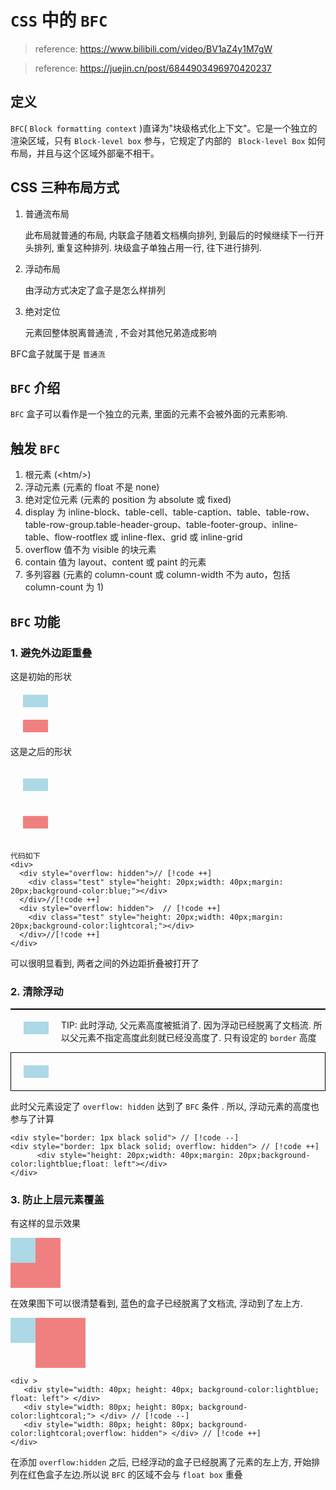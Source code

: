 # `CSS` 中的 `BFC`

> reference: https://www.bilibili.com/video/BV1aZ4y1M7gW

> reference: https://juejin.cn/post/6844903496970420237

## 定义

`BFC`( `Block formatting context` )直译为"块级格式化上下文"。它是一个独立的渲染区域，只有 `Block-level box` 参与，它规定了内部的 ` Block-level Box` 如何布局，并且与这个区域外部毫不相干。

## CSS 三种布局方式

1. 普通流布局

   此布局就普通的布局, 内联盒子随着文档横向排列, 到最后的时候继续下一行开头排列, 重复这种排列. 块级盒子单独占用一行, 往下进行排列.

2. 浮动布局

   由浮动方式决定了盒子是怎么样排列

3. 绝对定位

   元素回整体脱离普通流 , 不会对其他兄弟造成影响

BFC盒子就属于是 `普通流`

## `BFC` 介绍

`BFC` 盒子可以看作是一个独立的元素, 里面的元素不会被外面的元素影响.

## 触发 `BFC`

1. 根元素 (<htm\/>)
2. 浮动元素 (元素的 float 不是 none)
3. 绝对定位元素 (元素的 position 为 absolute 或 fixed)
4. display 为 inline-block、table-cell、table-caption、table、table-row、table-row-group.table-header-group、table-footer-group、inline-table、flow-rootflex 或 inline-flex、grid 或 inline-grid
5. overflow 值不为 visible 的块元素
6. contain 值为 layout、content 或 paint 的元素
7. 多列容器 (元素的 column-count 或 column-width 不为 auto，包括 column-count 为 1)

## `BFC` 功能

### 1. 避免外边距重叠

这是初始的形状

<div>
  <div class="test" style="height: 20px;width: 40px;margin: 20px;background-color:lightblue;"> </div>
  <div class="test" style="height: 20px;width: 40px;margin: 20px;background-color:lightcoral;"> </div>
</div>

这是之后的形状

<div>
<div style="overflow: hidden"> 
    <div class="test" style="height: 20px;width: 40px;margin: 20px;background-color:lightblue;"> </div>
</div>

<div style="overflow: hidden">
    <div class="test" style="height: 20px;width: 40px;margin: 20px;background-color:lightcoral;"> </div>
</div>
</div>

```html-vue
代码如下
<div>
  <div style="overflow: hidden">// [!code ++]
    <div class="test" style="height: 20px;width: 40px;margin: 20px;background-color:blue;"></div>
  </div>//[!code ++]
  <div style="overflow: hidden">  // [!code ++]
    <div class="test" style="height: 20px;width: 40px;margin: 20px;background-color:lightcoral;"></div>
  </div>//[!code ++]
</div>
```

可以很明显看到, 两者之间的外边距折叠被打开了

### 2. 清除浮动

<div style="border: 1px black solid"> 
    <div style="height: 20px;width: 40px;margin: 20px;background-color:lightblue;float: left"> </div>
</div>

TIP: 此时浮动, 父元素高度被抵消了. 因为浮动已经脱离了文档流. 所以父元素不指定高度此刻就已经没高度了. 只有设定的 `border` 高度

<div style="border: 1px black solid; overflow: hidden"> 
    <div style="height: 20px;width: 40px;margin: 20px;background-color:lightblue;float: left"> </div>
</div>

此时父元素设定了 `overflow: hidden` 达到了 `BFC` 条件 . 所以, 浮动元素的高度也参与了计算

```html-vue
<div style="border: 1px black solid"> // [!code --]
<div style="border: 1px black solid; overflow: hidden"> // [!code ++]
      <div style="height: 20px;width: 40px;margin: 20px;background-color:lightblue;float: left"></div>
</div>
```

### 3. 防止上层元素覆盖

有这样的显示效果

<div > 
   <div style="width: 40px; height: 40px; background-color:lightblue; float: left"> </div>
   <div style="width: 80px; height: 80px; background-color:lightcoral;"> </div>
</div>

在效果图下可以很清楚看到, 蓝色的盒子已经脱离了文档流, 浮动到了左上方.

<div > 
   <div style="width: 40px; height: 40px; background-color:lightblue; float: left"> </div>
   <div style="width: 80px; height: 80px; background-color:lightcoral;overflow: hidden"> </div>
</div>

```html-vue
<div >
   <div style="width: 40px; height: 40px; background-color:lightblue; float: left"> </div>
   <div style="width: 80px; height: 80px; background-color:lightcoral;"> </div> // [!code --]
   <div style="width: 80px; height: 80px; background-color:lightcoral;overflow: hidden"> </div> // [!code ++]
</div>
```

在添加 `overflow:hidden` 之后, 已经浮动的盒子已经脱离了元素的左上方, 开始排列在红色盒子左边.所以说 `BFC` 的区域不会与 `float box` 重叠
